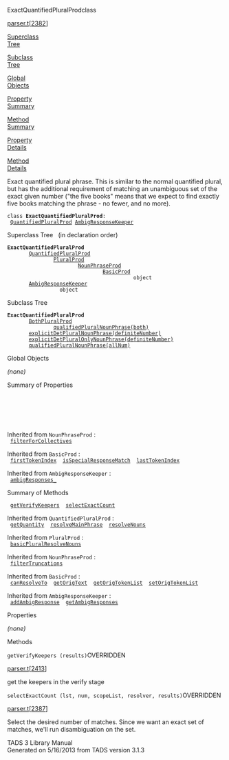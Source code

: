---
---
<span class="title">ExactQuantifiedPluralProd</span><span class="type">class</span>

[parser.t](../file/parser.t.html)\[[2382](../source/parser.t.html#2382)\]

[Superclass  
Tree](#_SuperClassTree_)

[Subclass  
Tree](#_SubClassTree_)

[Global  
Objects](#_ObjectSummary_)

[Property  
Summary](#_PropSummary_)

[Method  
Summary](#_MethodSummary_)

[Property  
Details](#_Properties_)

[Method  
Details](#_Methods_)

<div class="fdesc">

Exact quantified plural phrase. This is similar to the normal quantified
plural, but has the additional requirement of matching an unambiguous
set of the exact given number ("the five books" means that we expect to
find exactly five books matching the phrase - no fewer, and no more).

`class `**`ExactQuantifiedPluralProd`**` :   `[`QuantifiedPluralProd`](../object/QuantifiedPluralProd.html)`   `[`AmbigResponseKeeper`](../object/AmbigResponseKeeper.html)

</div>

<span id="_SuperClassTree_"></span>

<div class="mjhd">

<span class="hdln">Superclass Tree</span>   (in declaration order)

</div>

**`ExactQuantifiedPluralProd`**  
`         `[`QuantifiedPluralProd`](../object/QuantifiedPluralProd.html)  
`                 `[`PluralProd`](../object/PluralProd.html)  
`                         `[`NounPhraseProd`](../object/NounPhraseProd.html)  
`                                 `[`BasicProd`](../object/BasicProd.html)  
`                                         object`  
`         `[`AmbigResponseKeeper`](../object/AmbigResponseKeeper.html)  
`                 object`  
<span id="_SubClassTree_"></span>

<div class="mjhd">

<span class="hdln">Subclass Tree</span>  

</div>

**`ExactQuantifiedPluralProd`**  
`         `[`BothPluralProd`](../object/BothPluralProd.html)  
`                 `[`qualifiedPluralNounPhrase(both)`](../object/qualifiedPluralNounPhrase(both).html)  
`         `[`explicitDetPluralNounPhrase(definiteNumber)`](../object/explicitDetPluralNounPhrase(definiteNumber).html)  
`         `[`explicitDetPluralOnlyNounPhrase(definiteNumber)`](../object/explicitDetPluralOnlyNounPhrase(definiteNumber).html)  
`         `[`qualifiedPluralNounPhrase(allNum)`](../object/qualifiedPluralNounPhrase(allNum).html)  
<span id="_ObjectSummary_"></span>

<div class="mjhd">

<span class="hdln">Global Objects</span>  

</div>

*(none)* <span id="_PropSummary_"></span>

<div class="mjhd">

<span class="hdln">Summary of Properties</span>  

</div>

` `

` `

` `

Inherited from `NounPhraseProd` :  
` `[`filterForCollectives`](../object/NounPhraseProd.html#filterForCollectives)`  `

Inherited from `BasicProd` :  
` `[`firstTokenIndex`](../object/BasicProd.html#firstTokenIndex)`  `[`isSpecialResponseMatch`](../object/BasicProd.html#isSpecialResponseMatch)`  `[`lastTokenIndex`](../object/BasicProd.html#lastTokenIndex)`  `

Inherited from `AmbigResponseKeeper` :  
` `[`ambigResponses_`](../object/AmbigResponseKeeper.html#ambigResponses_)`  `

<span id="_MethodSummary_"></span>

<div class="mjhd">

<span class="hdln">Summary of Methods</span>  

</div>

` `[`getVerifyKeepers`](#getVerifyKeepers)`  `[`selectExactCount`](#selectExactCount)`  `

Inherited from `QuantifiedPluralProd` :  
` `[`getQuantity`](../object/QuantifiedPluralProd.html#getQuantity)`  `[`resolveMainPhrase`](../object/QuantifiedPluralProd.html#resolveMainPhrase)`  `[`resolveNouns`](../object/QuantifiedPluralProd.html#resolveNouns)`  `

Inherited from `PluralProd` :  
` `[`basicPluralResolveNouns`](../object/PluralProd.html#basicPluralResolveNouns)`  `

Inherited from `NounPhraseProd` :  
` `[`filterTruncations`](../object/NounPhraseProd.html#filterTruncations)`  `

Inherited from `BasicProd` :  
` `[`canResolveTo`](../object/BasicProd.html#canResolveTo)`  `[`getOrigText`](../object/BasicProd.html#getOrigText)`  `[`getOrigTokenList`](../object/BasicProd.html#getOrigTokenList)`  `[`setOrigTokenList`](../object/BasicProd.html#setOrigTokenList)`  `

Inherited from `AmbigResponseKeeper` :  
` `[`addAmbigResponse`](../object/AmbigResponseKeeper.html#addAmbigResponse)`  `[`getAmbigResponses`](../object/AmbigResponseKeeper.html#getAmbigResponses)`  `

<span id="_Properties_"></span>

<div class="mjhd">

<span class="hdln">Properties</span>  

</div>

*(none)* <span id="_Methods_"></span>

<div class="mjhd">

<span class="hdln">Methods</span>  

</div>

<span id="getVerifyKeepers"></span>

`getVerifyKeepers (results)`<span class="rem">OVERRIDDEN</span>

[parser.t](../file/parser.t.html)\[[2413](../source/parser.t.html#2413)\]

<div class="desc">

get the keepers in the verify stage

</div>

<span id="selectExactCount"></span>

`selectExactCount (lst, num, scopeList, resolver, results)`<span class="rem">OVERRIDDEN</span>

[parser.t](../file/parser.t.html)\[[2387](../source/parser.t.html#2387)\]

<div class="desc">

Select the desired number of matches. Since we want an exact set of
matches, we'll run disambiguation on the set.

</div>

<div class="ftr">

TADS 3 Library Manual  
Generated on 5/16/2013 from TADS version 3.1.3

</div>
